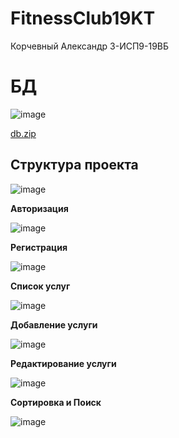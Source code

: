 # FitnessClub19KT
Корчевный Александр 3-ИСП9-19ВБ

<h1>БД</h1>

![image](https://user-images.githubusercontent.com/114442750/218548667-8b80624d-3d41-4f21-b167-faba13b2354d.png)

[db.zip](https://github.com/Zizyyy/FitnessClub19KT/files/10995769/db.zip)

<h2>Структура проекта</h2>

![image](https://user-images.githubusercontent.com/114442750/218549009-957c028c-d1b0-4a1b-9979-8084b03aa79f.png)

<p><b>Авторизация</b></p>

![image](https://user-images.githubusercontent.com/114442750/218549216-13823fac-89dc-4aae-a29e-658789275e42.png)

<p><b>Регистрация</b></p>

![image](https://user-images.githubusercontent.com/114442750/221625990-15879a67-9e4f-46ee-b2df-a3f7a4459cf8.png)

<p><b>Список услуг</b></p>

![image](https://user-images.githubusercontent.com/114442750/221626173-9dc6c3b1-984c-4747-9d1a-4a06ae3357e9.png)

<p><b>Добавление услуги</b></p>

![image](https://user-images.githubusercontent.com/114442750/221626311-23479a97-1b98-4898-9fb7-6b0f4ba6761d.png)

<p><b>Редактирование услуги</b></p>

![image](https://user-images.githubusercontent.com/114442750/221626445-6542b705-e543-4c98-81df-a52270f04441.png)

<p><b>Сортировка и Поиск</b></p>

![image](https://user-images.githubusercontent.com/114442750/224550666-fabf2b41-c782-42d2-88cd-9177a851c5ba.png)
